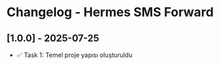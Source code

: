 # Changelog - Hermes SMS Forward

## [1.0.0] - 2025-07-25
- ✅ Task 1: Temel proje yapısı oluşturuldu